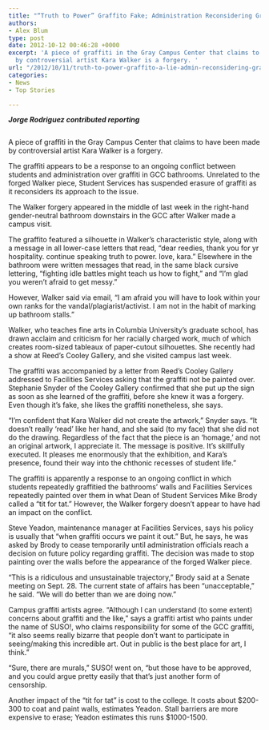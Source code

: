 ```yaml
---
title: "“Truth to Power” Graffito Fake; Administration Reconsidering Graffiti Policy"
authors:
- Alex Blum
type: post
date: 2012-10-12 00:46:28 +0000
excerpt: 'A piece of graffiti in the Gray Campus Center that claims to have been made
  by controversial artist Kara Walker is a forgery. '
url: "/2012/10/11/truth-to-power-graffito-a-lie-admin-reconsidering-graffiti-policy/"
categories:
- News
- Top Stories

---
```

<p style="text-align: left;">
  <strong><em>Jorge Rodriguez contributed reporting</em></strong>
</p>

<a href="http://www.reedquest.org/2012/10/truth-to-power-graffito-a-lie-admin-reconsidering-graffiti-policy/graffiti-web/" rel="attachment wp-att-1729"><img class="alignnone size-full wp-image-1729" title="Alleged Kara Walker Graffiti" src="https://i1.wp.com/www.reedquest.org/wp-content/uploads/2012/10/graffiti-web.jpg?resize=770%2C513" alt="" data-recalc-dims="1" /></a>

A piece of graffiti in the Gray Campus Center that claims to have been made by controversial artist Kara Walker is a forgery.

The graffiti appears to be a response to an ongoing conflict between students and administration over graffiti in GCC bathrooms. Unrelated to the forged Walker piece, Student Services has suspended erasure of graffiti as it reconsiders its approach to the issue.

The Walker forgery appeared in the middle of last week in the right-hand gender-neutral bathroom downstairs in the GCC after Walker made a campus visit.

The graffito featured a silhouette in Walker&#8217;s characteristic style, along with a message in all lower-case letters that read, “dear reedies, thank you for yr hospitality. continue speaking truth to power. love, kara.” Elsewhere in the bathroom were written messages that read, in the same black cursive lettering, “fighting idle battles might teach us how to fight,” and “I&#8217;m glad you weren&#8217;t afraid to get messy.”

However, Walker said via email, “I am afraid you will have to look within your own ranks for the vandal/plagiarist/activist. I am not in the habit of marking up bathroom stalls.”

Walker, who teaches fine arts in Columbia University&#8217;s graduate school, has drawn acclaim and criticism for her racially charged work, much of which creates room-sized tableaux of paper-cutout silhouettes. She recently had a show at Reed&#8217;s Cooley Gallery, and she visited campus last week.

The graffiti was accompanied by a letter from Reed&#8217;s Cooley Gallery addressed to Facilities Services asking that the graffiti not be painted over. Stephanie Snyder of the Cooley Gallery confirmed that she put up the sign as soon as she learned of the graffiti, before she knew it was a forgery. Even though it&#8217;s fake, she likes the graffiti nonetheless, she says.

“I&#8217;m confident that Kara Walker did not create the artwork,” Snyder says. “It doesn&#8217;t really &#8216;read&#8217; like her hand, and she said (to my face) that she did not do the drawing. Regardless of the fact that the piece is an &#8216;homage,&#8217; and not an original artwork, I appreciate it. The message is positive. It&#8217;s skillfully executed. It pleases me enormously that the exhibition, and Kara&#8217;s presence, found their way into the chthonic recesses of student life.”

The graffiti is apparently a response to an ongoing conflict in which students repeatedly graffitied the bathrooms&#8217; walls and Facilities Services repeatedly painted over them in what Dean of Student Services Mike Brody called a “tit for tat.” However, the Walker forgery doesn&#8217;t appear to have had an impact on the conflict.

Steve Yeadon, maintenance manager at Facilities Services, says his policy is usually that “when graffiti occurs we paint it out.” But, he says, he was asked by Brody to cease temporarily until administration officials reach a decision on future policy regarding graffiti. The decision was made to stop painting over the walls before the appearance of the forged Walker piece.

“This is a ridiculous and unsustainable trajectory,” Brody said at a Senate meeting on Sept. 28. The current state of affairs has been “unacceptable,” he said. “We will do better than we are doing now.”

Campus graffiti artists agree. “Although I can understand (to some extent) concerns about graffiti and the like,” says a graffiti artist who paints under the name of SUSO!, who claims responsibility for some of the GCC graffiti, “it also seems really bizarre that people don&#8217;t want to participate in seeing/making this incredible art. Out in public is the best place for art, I think.”

“Sure, there are murals,” SUSO! went on, “but those have to be approved, and you could argue pretty easily that that&#8217;s just another form of censorship.

Another impact of the “tit for tat” is cost to the college. It costs about $200-300 to coat and paint walls, estimates Yeadon. Stall barriers are more expensive to erase; Yeadon estimates this runs $1000-1500.